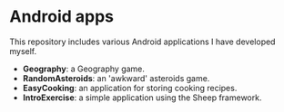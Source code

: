 Android apps
======

This repository includes various Android applications I have developed myself.

- **Geography**: a Geography game.
- **RandomAsteroids**: an 'awkward' asteroids game.
- **EasyCooking**: an application for storing cooking recipes.
- **IntroExercise**: a simple application using the Sheep framework.
